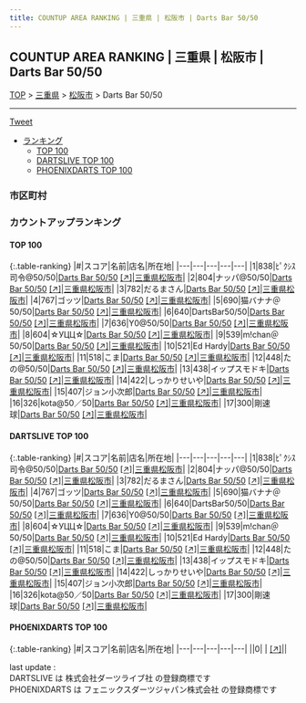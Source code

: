```yaml
---
title: COUNTUP AREA RANKING | 三重県 | 松阪市 | Darts Bar 50/50
---
```

## COUNTUP AREA RANKING | 三重県 | 松阪市 | Darts Bar 50/50

[TOP](/darts/rank/) > [三重県](/darts/rank/三重県/) > [松阪市](/darts/rank/三重県/松阪市/) > Darts Bar 50/50

___

<a href="https://twitter.com/share?ref_src=twsrc%5Etfw" data-text="COUNTUP AREA RANKING | 三重県松阪市Darts Bar 50/50" class="twitter-share-button" data-hashtags="DARTSLIVE,PHOENIXDARTS,darts,ダーツ" data-show-count="false">Tweet</a>

* [ランキング](#カウントアップランキング)
    * [TOP 100](#top-100)
    * [DARTSLIVE TOP 100](#dartslive-top-100)
    * [PHOENIXDARTS TOP 100](#phoenixdarts-top-100)

### 市区町村

<ul>

</ul>

### カウントアップランキング

#### TOP 100



{:.table-ranking}
|#|スコア|名前|店名|所在地|
|---|---|---|---|---|
|1|838|<span class="rank-name-dl">ﾋﾟｸｼｽ司令@50/50</span>|<a href="/darts/rank/shops/cb52587c41e9942d0d9b047a20a7ba1e.html">Darts Bar 50/50</a> <a href="https://search.dartslive.com/jp/shop/cb52587c41e9942d0d9b047a20a7ba1e">[↗]</a>|<a href="/darts/rank/三重県/松阪市">三重県松阪市</a>|
|2|804|<span class="rank-name-dl">ナッパ@50/50</span>|<a href="/darts/rank/shops/cb52587c41e9942d0d9b047a20a7ba1e.html">Darts Bar 50/50</a> <a href="https://search.dartslive.com/jp/shop/cb52587c41e9942d0d9b047a20a7ba1e">[↗]</a>|<a href="/darts/rank/三重県/松阪市">三重県松阪市</a>|
|3|782|<span class="rank-name-dl">だるまさん</span>|<a href="/darts/rank/shops/cb52587c41e9942d0d9b047a20a7ba1e.html">Darts Bar 50/50</a> <a href="https://search.dartslive.com/jp/shop/cb52587c41e9942d0d9b047a20a7ba1e">[↗]</a>|<a href="/darts/rank/三重県/松阪市">三重県松阪市</a>|
|4|767|<span class="rank-name-dl">ゴッツ</span>|<a href="/darts/rank/shops/cb52587c41e9942d0d9b047a20a7ba1e.html">Darts Bar 50/50</a> <a href="https://search.dartslive.com/jp/shop/cb52587c41e9942d0d9b047a20a7ba1e">[↗]</a>|<a href="/darts/rank/三重県/松阪市">三重県松阪市</a>|
|5|690|<span class="rank-name-dl">猫バナナ＠50/50</span>|<a href="/darts/rank/shops/cb52587c41e9942d0d9b047a20a7ba1e.html">Darts Bar 50/50</a> <a href="https://search.dartslive.com/jp/shop/cb52587c41e9942d0d9b047a20a7ba1e">[↗]</a>|<a href="/darts/rank/三重県/松阪市">三重県松阪市</a>|
|6|640|<span class="rank-name-dl">DartsBar50/50</span>|<a href="/darts/rank/shops/cb52587c41e9942d0d9b047a20a7ba1e.html">Darts Bar 50/50</a> <a href="https://search.dartslive.com/jp/shop/cb52587c41e9942d0d9b047a20a7ba1e">[↗]</a>|<a href="/darts/rank/三重県/松阪市">三重県松阪市</a>|
|7|636|<span class="rank-name-dl">Y0@50/50</span>|<a href="/darts/rank/shops/cb52587c41e9942d0d9b047a20a7ba1e.html">Darts Bar 50/50</a> <a href="https://search.dartslive.com/jp/shop/cb52587c41e9942d0d9b047a20a7ba1e">[↗]</a>|<a href="/darts/rank/三重県/松阪市">三重県松阪市</a>|
|8|604|<span class="rank-name-dl">☆УЦЦ☆</span>|<a href="/darts/rank/shops/cb52587c41e9942d0d9b047a20a7ba1e.html">Darts Bar 50/50</a> <a href="https://search.dartslive.com/jp/shop/cb52587c41e9942d0d9b047a20a7ba1e">[↗]</a>|<a href="/darts/rank/三重県/松阪市">三重県松阪市</a>|
|9|539|<span class="rank-name-dl">m!chan＠50/50</span>|<a href="/darts/rank/shops/cb52587c41e9942d0d9b047a20a7ba1e.html">Darts Bar 50/50</a> <a href="https://search.dartslive.com/jp/shop/cb52587c41e9942d0d9b047a20a7ba1e">[↗]</a>|<a href="/darts/rank/三重県/松阪市">三重県松阪市</a>|
|10|521|<span class="rank-name-dl">Ed Hardy</span>|<a href="/darts/rank/shops/cb52587c41e9942d0d9b047a20a7ba1e.html">Darts Bar 50/50</a> <a href="https://search.dartslive.com/jp/shop/cb52587c41e9942d0d9b047a20a7ba1e">[↗]</a>|<a href="/darts/rank/三重県/松阪市">三重県松阪市</a>|
|11|518|<span class="rank-name-dl">こま</span>|<a href="/darts/rank/shops/cb52587c41e9942d0d9b047a20a7ba1e.html">Darts Bar 50/50</a> <a href="https://search.dartslive.com/jp/shop/cb52587c41e9942d0d9b047a20a7ba1e">[↗]</a>|<a href="/darts/rank/三重県/松阪市">三重県松阪市</a>|
|12|448|<span class="rank-name-dl">たの@50/50</span>|<a href="/darts/rank/shops/cb52587c41e9942d0d9b047a20a7ba1e.html">Darts Bar 50/50</a> <a href="https://search.dartslive.com/jp/shop/cb52587c41e9942d0d9b047a20a7ba1e">[↗]</a>|<a href="/darts/rank/三重県/松阪市">三重県松阪市</a>|
|13|438|<span class="rank-name-dl">イップスモドキ</span>|<a href="/darts/rank/shops/cb52587c41e9942d0d9b047a20a7ba1e.html">Darts Bar 50/50</a> <a href="https://search.dartslive.com/jp/shop/cb52587c41e9942d0d9b047a20a7ba1e">[↗]</a>|<a href="/darts/rank/三重県/松阪市">三重県松阪市</a>|
|14|422|<span class="rank-name-dl">しっかりせいや</span>|<a href="/darts/rank/shops/cb52587c41e9942d0d9b047a20a7ba1e.html">Darts Bar 50/50</a> <a href="https://search.dartslive.com/jp/shop/cb52587c41e9942d0d9b047a20a7ba1e">[↗]</a>|<a href="/darts/rank/三重県/松阪市">三重県松阪市</a>|
|15|407|<span class="rank-name-dl">ジョン小次郎</span>|<a href="/darts/rank/shops/cb52587c41e9942d0d9b047a20a7ba1e.html">Darts Bar 50/50</a> <a href="https://search.dartslive.com/jp/shop/cb52587c41e9942d0d9b047a20a7ba1e">[↗]</a>|<a href="/darts/rank/三重県/松阪市">三重県松阪市</a>|
|16|326|<span class="rank-name-dl">kota@50／50</span>|<a href="/darts/rank/shops/cb52587c41e9942d0d9b047a20a7ba1e.html">Darts Bar 50/50</a> <a href="https://search.dartslive.com/jp/shop/cb52587c41e9942d0d9b047a20a7ba1e">[↗]</a>|<a href="/darts/rank/三重県/松阪市">三重県松阪市</a>|
|17|300|<span class="rank-name-dl">剛速球</span>|<a href="/darts/rank/shops/cb52587c41e9942d0d9b047a20a7ba1e.html">Darts Bar 50/50</a> <a href="https://search.dartslive.com/jp/shop/cb52587c41e9942d0d9b047a20a7ba1e">[↗]</a>|<a href="/darts/rank/三重県/松阪市">三重県松阪市</a>|


#### DARTSLIVE TOP 100



{:.table-ranking}
|#|スコア|名前|店名|所在地|
|---|---|---|---|---|
|1|838|<span class="rank-name-dl">ﾋﾟｸｼｽ司令@50/50</span>|<a href="/darts/rank/shops/cb52587c41e9942d0d9b047a20a7ba1e.html">Darts Bar 50/50</a> <a href="https://search.dartslive.com/jp/shop/cb52587c41e9942d0d9b047a20a7ba1e">[↗]</a>|<a href="/darts/rank/三重県/松阪市">三重県松阪市</a>|
|2|804|<span class="rank-name-dl">ナッパ@50/50</span>|<a href="/darts/rank/shops/cb52587c41e9942d0d9b047a20a7ba1e.html">Darts Bar 50/50</a> <a href="https://search.dartslive.com/jp/shop/cb52587c41e9942d0d9b047a20a7ba1e">[↗]</a>|<a href="/darts/rank/三重県/松阪市">三重県松阪市</a>|
|3|782|<span class="rank-name-dl">だるまさん</span>|<a href="/darts/rank/shops/cb52587c41e9942d0d9b047a20a7ba1e.html">Darts Bar 50/50</a> <a href="https://search.dartslive.com/jp/shop/cb52587c41e9942d0d9b047a20a7ba1e">[↗]</a>|<a href="/darts/rank/三重県/松阪市">三重県松阪市</a>|
|4|767|<span class="rank-name-dl">ゴッツ</span>|<a href="/darts/rank/shops/cb52587c41e9942d0d9b047a20a7ba1e.html">Darts Bar 50/50</a> <a href="https://search.dartslive.com/jp/shop/cb52587c41e9942d0d9b047a20a7ba1e">[↗]</a>|<a href="/darts/rank/三重県/松阪市">三重県松阪市</a>|
|5|690|<span class="rank-name-dl">猫バナナ＠50/50</span>|<a href="/darts/rank/shops/cb52587c41e9942d0d9b047a20a7ba1e.html">Darts Bar 50/50</a> <a href="https://search.dartslive.com/jp/shop/cb52587c41e9942d0d9b047a20a7ba1e">[↗]</a>|<a href="/darts/rank/三重県/松阪市">三重県松阪市</a>|
|6|640|<span class="rank-name-dl">DartsBar50/50</span>|<a href="/darts/rank/shops/cb52587c41e9942d0d9b047a20a7ba1e.html">Darts Bar 50/50</a> <a href="https://search.dartslive.com/jp/shop/cb52587c41e9942d0d9b047a20a7ba1e">[↗]</a>|<a href="/darts/rank/三重県/松阪市">三重県松阪市</a>|
|7|636|<span class="rank-name-dl">Y0@50/50</span>|<a href="/darts/rank/shops/cb52587c41e9942d0d9b047a20a7ba1e.html">Darts Bar 50/50</a> <a href="https://search.dartslive.com/jp/shop/cb52587c41e9942d0d9b047a20a7ba1e">[↗]</a>|<a href="/darts/rank/三重県/松阪市">三重県松阪市</a>|
|8|604|<span class="rank-name-dl">☆УЦЦ☆</span>|<a href="/darts/rank/shops/cb52587c41e9942d0d9b047a20a7ba1e.html">Darts Bar 50/50</a> <a href="https://search.dartslive.com/jp/shop/cb52587c41e9942d0d9b047a20a7ba1e">[↗]</a>|<a href="/darts/rank/三重県/松阪市">三重県松阪市</a>|
|9|539|<span class="rank-name-dl">m!chan＠50/50</span>|<a href="/darts/rank/shops/cb52587c41e9942d0d9b047a20a7ba1e.html">Darts Bar 50/50</a> <a href="https://search.dartslive.com/jp/shop/cb52587c41e9942d0d9b047a20a7ba1e">[↗]</a>|<a href="/darts/rank/三重県/松阪市">三重県松阪市</a>|
|10|521|<span class="rank-name-dl">Ed Hardy</span>|<a href="/darts/rank/shops/cb52587c41e9942d0d9b047a20a7ba1e.html">Darts Bar 50/50</a> <a href="https://search.dartslive.com/jp/shop/cb52587c41e9942d0d9b047a20a7ba1e">[↗]</a>|<a href="/darts/rank/三重県/松阪市">三重県松阪市</a>|
|11|518|<span class="rank-name-dl">こま</span>|<a href="/darts/rank/shops/cb52587c41e9942d0d9b047a20a7ba1e.html">Darts Bar 50/50</a> <a href="https://search.dartslive.com/jp/shop/cb52587c41e9942d0d9b047a20a7ba1e">[↗]</a>|<a href="/darts/rank/三重県/松阪市">三重県松阪市</a>|
|12|448|<span class="rank-name-dl">たの@50/50</span>|<a href="/darts/rank/shops/cb52587c41e9942d0d9b047a20a7ba1e.html">Darts Bar 50/50</a> <a href="https://search.dartslive.com/jp/shop/cb52587c41e9942d0d9b047a20a7ba1e">[↗]</a>|<a href="/darts/rank/三重県/松阪市">三重県松阪市</a>|
|13|438|<span class="rank-name-dl">イップスモドキ</span>|<a href="/darts/rank/shops/cb52587c41e9942d0d9b047a20a7ba1e.html">Darts Bar 50/50</a> <a href="https://search.dartslive.com/jp/shop/cb52587c41e9942d0d9b047a20a7ba1e">[↗]</a>|<a href="/darts/rank/三重県/松阪市">三重県松阪市</a>|
|14|422|<span class="rank-name-dl">しっかりせいや</span>|<a href="/darts/rank/shops/cb52587c41e9942d0d9b047a20a7ba1e.html">Darts Bar 50/50</a> <a href="https://search.dartslive.com/jp/shop/cb52587c41e9942d0d9b047a20a7ba1e">[↗]</a>|<a href="/darts/rank/三重県/松阪市">三重県松阪市</a>|
|15|407|<span class="rank-name-dl">ジョン小次郎</span>|<a href="/darts/rank/shops/cb52587c41e9942d0d9b047a20a7ba1e.html">Darts Bar 50/50</a> <a href="https://search.dartslive.com/jp/shop/cb52587c41e9942d0d9b047a20a7ba1e">[↗]</a>|<a href="/darts/rank/三重県/松阪市">三重県松阪市</a>|
|16|326|<span class="rank-name-dl">kota@50／50</span>|<a href="/darts/rank/shops/cb52587c41e9942d0d9b047a20a7ba1e.html">Darts Bar 50/50</a> <a href="https://search.dartslive.com/jp/shop/cb52587c41e9942d0d9b047a20a7ba1e">[↗]</a>|<a href="/darts/rank/三重県/松阪市">三重県松阪市</a>|
|17|300|<span class="rank-name-dl">剛速球</span>|<a href="/darts/rank/shops/cb52587c41e9942d0d9b047a20a7ba1e.html">Darts Bar 50/50</a> <a href="https://search.dartslive.com/jp/shop/cb52587c41e9942d0d9b047a20a7ba1e">[↗]</a>|<a href="/darts/rank/三重県/松阪市">三重県松阪市</a>|


#### PHOENIXDARTS TOP 100



{:.table-ranking}
|#|スコア|名前|店名|所在地|
|---|---|---|---|---|
||0|<span class="rank-name-dl"> </span>|<a href="/darts/rank/shops/.html"></a> <a href="">[↗]</a>|<a href="/darts/rank//"></a>|


<div class="footer border-top border-gray-light mt-5 pt-3 text-right text-gray">
    last update : <span style="font-weight: italic" id="foot_last_modified"></span><br />
    DARTSLIVE は 株式会社ダーツライブ社 の登録商標です<br />
    PHOENIXDARTS は フェニックスダーツジャパン株式会社 の登録商標です<br />
</div>

<script src="https://cdnjs.cloudflare.com/ajax/libs/jquery.tablesorter/2.31.3/js/jquery.tablesorter.min.js" integrity="sha512-qzgd5cYSZcosqpzpn7zF2ZId8f/8CHmFKZ8j7mU4OUXTNRd5g+ZHBPsgKEwoqxCtdQvExE5LprwwPAgoicguNg==" crossorigin="anonymous" referrerpolicy="no-referrer"></script>
<link rel="stylesheet" href="https://cdnjs.cloudflare.com/ajax/libs/jquery.tablesorter/2.31.3/css/theme.default.min.css" integrity="sha512-wghhOJkjQX0Lh3NSWvNKeZ0ZpNn+SPVXX1Qyc9OCaogADktxrBiBdKGDoqVUOyhStvMBmJQ8ZdMHiR3wuEq8+w==" crossorigin="anonymous" referrerpolicy="no-referrer" />
<script>
$(function() {
    $(".table-ranking").tablesorter({sortList:[[0, 0]]});
    $("#foot_last_modified").text(formatDate(new Date(document.lastModified), 'yyyy-MM-dd HH:mm:ss'));
});
</script>

<script async src="https://platform.twitter.com/widgets.js" charset="utf-8"></script>
